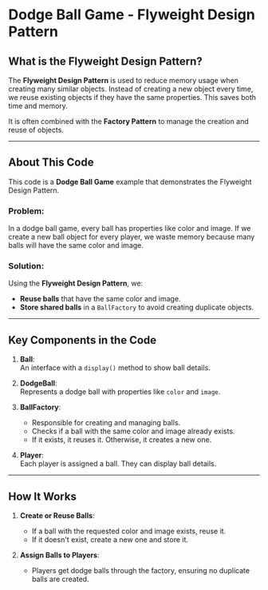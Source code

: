 # Dodge Ball Game - Flyweight Design Pattern

## What is the Flyweight Design Pattern?

The **Flyweight Design Pattern** is used to reduce memory usage when creating many similar objects. Instead of creating a new object every time, we reuse existing objects if they have the same properties. This saves both time and memory.  

It is often combined with the **Factory Pattern** to manage the creation and reuse of objects.  

---

## About This Code  

This code is a **Dodge Ball Game** example that demonstrates the Flyweight Design Pattern.  

### Problem:  
In a dodge ball game, every ball has properties like color and image. If we create a new ball object for every player, we waste memory because many balls will have the same color and image.  

### Solution:  
Using the **Flyweight Design Pattern**, we:  
- **Reuse balls** that have the same color and image.  
- **Store shared balls** in a `BallFactory` to avoid creating duplicate objects.  

---

## Key Components in the Code  

1. **Ball**:  
   An interface with a `display()` method to show ball details.  

2. **DodgeBall**:  
   Represents a dodge ball with properties like `color` and `image`.  

3. **BallFactory**:  
   - Responsible for creating and managing balls.  
   - Checks if a ball with the same color and image already exists.  
   - If it exists, it reuses it. Otherwise, it creates a new one.  

4. **Player**:  
   Each player is assigned a ball. They can display ball details.  

---

## How It Works  

1. **Create or Reuse Balls**:  
   - If a ball with the requested color and image exists, reuse it.  
   - If it doesn't exist, create a new one and store it.  

2. **Assign Balls to Players**:  
   - Players get dodge balls through the factory, ensuring no duplicate balls are created.  

